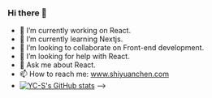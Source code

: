 ### Hi there 👋


- 🔭 I’m currently working on React.
- 🌱 I’m currently learning Nextjs.
- 👯 I’m looking to collaborate on Front-end development.
- 🤔 I’m looking for help with React.
- 💬 Ask me about React.
- 📫 How to reach me: www.shiyuanchen.com
- [![YC-S's GitHub stats](https://github-readme-stats.vercel.app/api?username=YC-S)](https://github.com/YC-S/github-readme-stats)
-->
